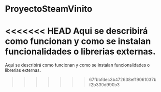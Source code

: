 # ProyectoSteamVinito

<<<<<<< HEAD
Aqui se describirá como funcionan y como se instalan funcionalidades o librerias externas.
=======
Aqui se describirá como funcionan y como se instalan funcionalidades o librerias externas.
>>>>>>> 67fbbfdec3b472638ef19061037bf2b330d990b3
